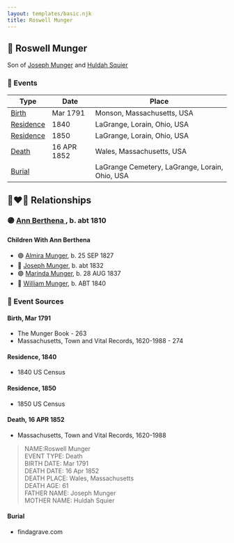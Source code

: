 ```yaml
---
layout: templates/basic.njk
title: Roswell Munger
---
```

## 🔵 Roswell Munger

Son of [Joseph Munger](/people/4/48832802) and [Huldah Squier](/people/4/40449307)

### 📆 Events

Type | Date | Place
------ | ------ | ------
[Birth](#event-5526fcc9-8161-42ca-9871-4b61788b3690) | Mar 1791 | Monson, Massachusetts, USA
[Residence](#event-77c27d8e-c508-4f72-8cf9-8f15c2a53ea8) | 1840 | LaGrange, Lorain, Ohio, USA
[Residence](#event-74167217-47a9-486e-8403-9423772df76a) | 1850 | LaGrange, Lorain, Ohio, USA
[Death](#event-d2a5cfc6-cc99-4b08-92a9-e83be6b1030e) | 16 APR 1852 | Wales, Massachusetts, USA
[Burial](#event-220ef157-8176-49c8-9c70-9e3d27ab27d9) |  | LaGrange Cemetery, LaGrange, Lorain, Ohio, USA

## 👩‍❤️‍👨 Relationships

### 🟣 [Ann Berthena ](/people/9/91501676), b. abt 1810

#### Children With Ann Berthena
* 🟣 [Almira Munger](/people/3/36419408), b. 25 SEP 1827
* 🔵 [Joseph Munger](/people/8/88850948), b. abt 1832
* 🟣 [Marinda Munger](/people/4/42602883), b. 28 AUG 1837
* 🔵 [William Munger](/people/8/84347792), b. ABT 1840
### 📰 Event Sources

#### <a id="event-5526fcc9-8161-42ca-9871-4b61788b3690"></a> Birth, Mar 1791
* The Munger Book  - 263
* Massachusetts, Town and Vital Records, 1620-1988  - 274

#### <a id="event-77c27d8e-c508-4f72-8cf9-8f15c2a53ea8"></a> Residence, 1840
* 1840 US Census

#### <a id="event-74167217-47a9-486e-8403-9423772df76a"></a> Residence, 1850
* 1850 US Census

#### <a id="event-d2a5cfc6-cc99-4b08-92a9-e83be6b1030e"></a> Death, 16 APR 1852
* Massachusetts, Town and Vital Records, 1620-1988
>   
  > NAME:Roswell Munger  
  > EVENT TYPE: Death  
  > BIRTH DATE: Mar 1791  
  > DEATH DATE: 16 Apr 1852  
  > DEATH PLACE: Wales, Massachusetts  
  > DEATH AGE: 61  
  > FATHER NAME: Joseph Munger  
  > MOTHER NAME: Huldah Squier

#### <a id="event-220ef157-8176-49c8-9c70-9e3d27ab27d9"></a> Burial
* findagrave.com